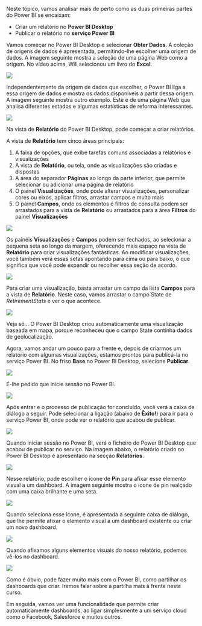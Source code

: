 Neste tópico, vamos analisar mais de perto como as duas primeiras partes do Power BI se encaixam:

* Criar um relatório no **Power BI Desktop**
* Publicar o relatório no **serviço Power BI**

Vamos começar no Power BI Desktop e selecionar **Obter Dados**. A coleção de origens de dados é apresentada, permitindo-lhe escolher uma origem de dados. A imagem seguinte mostra a seleção de uma página Web como a origem. No vídeo acima, Will selecionou um livro do **Excel**.

![](media/0-2-get-started-power-bi-desktop/c0a2_1.png)

Independentemente da origem de dados que escolher, o Power BI liga a essa origem de dados e mostra os dados disponíveis a partir dessa origem. A imagem seguinte mostra outro exemplo. Este é de uma página Web que analisa diferentes estados e algumas estatísticas de reforma interessantes.

![](media/0-2-get-started-power-bi-desktop/c0a2_2.png)

Na vista de **Relatório** do Power BI Desktop, pode começar a criar relatórios.

A vista de **Relatório** tem cinco áreas principais:

1. A faixa de opções, que exibe tarefas comuns associadas a relatórios e visualizações
2. A vista de **Relatório**, ou tela, onde as visualizações são criadas e dispostas
3. A área do separador **Páginas** ao longo da parte inferior, que permite selecionar ou adicionar uma página de relatório
4. O painel **Visualizações**, onde pode alterar visualizações, personalizar cores ou eixos, aplicar filtros, arrastar campos e muito mais
5. O painel **Campos**, onde os elementos e filtros de consulta podem ser arrastados para a vista de **Relatório** ou arrastados para a área **Filtros** do painel **Visualizações**

![](media/0-2-get-started-power-bi-desktop/c0a2_3.png)

Os painéis **Visualizações** e **Campos** podem ser fechados, ao selecionar a pequena seta ao longo da margem, oferecendo mais espaço na vista de **Relatório** para criar visualizações fantásticas. Ao modificar visualizações, você também verá essas setas apontando para cima ou para baixo, o que significa que você pode expandir ou recolher essa seção de acordo.

![](media/0-2-get-started-power-bi-desktop/c0a2_4.png)

Para criar uma visualização, basta arrastar um campo da lista **Campos** para a vista de **Relatório**. Neste caso, vamos arrastar o campo State de *RetirementStats* e ver o que acontece.

![](media/0-2-get-started-power-bi-desktop/c0a2_5.png)

Veja só... O Power BI Desktop criou automaticamente uma visualização baseada em mapa, porque reconheceu que o campo State continha dados de geolocalização.

Agora, vamos andar um pouco para a frente e, depois de criarmos um relatório com algumas visualizações, estamos prontos para publicá-la no serviço Power BI. No friso **Base** no Power BI Desktop, selecione **Publicar**.

![](media/0-2-get-started-power-bi-desktop/c0a2_6.png)

É-lhe pedido que inicie sessão no Power BI.

![](media/0-2-get-started-power-bi-desktop/c0a2_7.png)

Após entrar e o processo de publicação for concluído, você verá a caixa de diálogo a seguir. Pode selecionar a ligação (abaixo de **Êxito!**) para ir para o serviço Power BI, onde pode ver o relatório que acabou de publicar.

![](media/0-2-get-started-power-bi-desktop/c0a2_8.png)

Quando iniciar sessão no Power BI, verá o ficheiro do Power BI Desktop que acabou de publicar no serviço. Na imagem abaixo, o relatório criado no Power BI Desktop é apresentado na secção **Relatórios**.

![](media/0-2-get-started-power-bi-desktop/c0a2_9.png)

Nesse relatório, pode escolher o ícone de **Pin** para afixar esse elemento visual a um dashboard. A imagem seguinte mostra o ícone de pin realçado com uma caixa brilhante e uma seta.

![](media/0-2-get-started-power-bi-desktop/c0a2_10.png)

Quando seleciona esse ícone, é apresentada a seguinte caixa de diálogo, que lhe permite afixar o elemento visual a um dashboard existente ou criar um novo dashboard.

![](media/0-2-get-started-power-bi-desktop/c0a2_11.png)

Quando afixamos alguns elementos visuais do nosso relatório, podemos vê-los no dashboard.

![](media/0-2-get-started-power-bi-desktop/c0a2_12.png)

Como é óbvio, pode fazer muito mais com o Power BI, como partilhar os dashboards que criar. Iremos falar sobre a partilha mais à frente neste curso.

Em seguida, vamos ver uma funcionalidade que permite criar automaticamente dashboards, ao ligar simplesmente a um serviço cloud como o Facebook, Salesforce e muitos outros.

